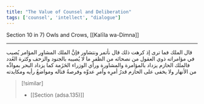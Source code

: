 ```yaml
---
title: "The Value of Counsel and Deliberation"
tags: ['counsel', 'intellect', "dialogue"]
---
```


 Section 10 in 7) Owls and Crows, [[Kalīla wa-Dimna]]

---
قال الملك فما ترى إذ كرهت ذلك قال نأتمر ونتشاور فإنَّ الملك المشاوِر المؤامر يُصيب في مؤامراته ذوي العقول من نصحائه من الظفر ما لا يُصيبه بالجنود والزحف وكثرة العُدد فالملك الحازم يزداد بالمؤامرة والمشاورة ورأي الوزراء الحَزَمة كما يزداد البحر بموادِّه من الأنهار ولا يخفى على الحازم قدرُ أمرِه وأمرِ عدوِّه وفرصةُ قتاله ومواضعُ رأيه ومكايدته

> [!similar]
> - [[Section (adsa.135)]]
